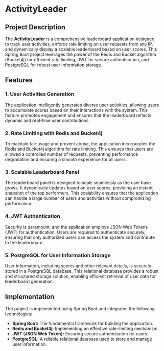 # ActivityLeader

## Project Description

The **ActivityLeader** is a comprehensive leaderboard application designed to track user activities, enforce rate limiting on user requests from any IP, and dynamically display a scalable leaderboard based on user scores. This Spring Boot project leverages the power of the Redis and Bucket algorithm (Bucket4j) for efficient rate limiting, JWT for secure authentication, and PostgreSQL for robust user information storage.

## Features

### 1. User Activities Generation

The application intelligently generates diverse user activities, allowing users to accumulate scores based on their interactions with the system. This feature promotes engagement and ensures that the leaderboard reflects dynamic and real-time user contributions.

### 2. Rate Limiting with Redis and Bucket4j

To maintain fair usage and prevent abuse, the application incorporates the Redis and Bucket4j algorithm for rate limiting. This ensures that users are allowed a controlled number of requests, preventing performance degradation and ensuring a smooth experience for all users.

### 3. Scalable Leaderboard Panel

The leaderboard panel is designed to scale seamlessly as the user base grows. It dynamically updates based on user scores, providing an instant snapshot of the top performers. This scalability ensures that the application can handle a large number of users and activities without compromising performance.

### 4. JWT Authentication

Security is paramount, and the application employs JSON Web Tokens (JWT) for authentication. Users are required to authenticate securely, ensuring that only authorized users can access the system and contribute to the leaderboard.

### 5. PostgreSQL for User Information Storage

User information, including scores and other relevant details, is securely stored in a PostgreSQL database. This relational database provides a robust and structured storage solution, enabling efficient retrieval of user data for leaderboard generation.

## Implementation

The project is implemented using Spring Boot and integrates the following technologies:

- **Spring Boot:** The fundamental framework for building the application.
- **Redis and Bucket4j:** Implementing an effective rate-limiting mechanism.
- **JWT (JSON Web Token):** Ensuring secure authentication for users.
- **PostgreSQL:** A reliable relational database used to store and manage user information.


